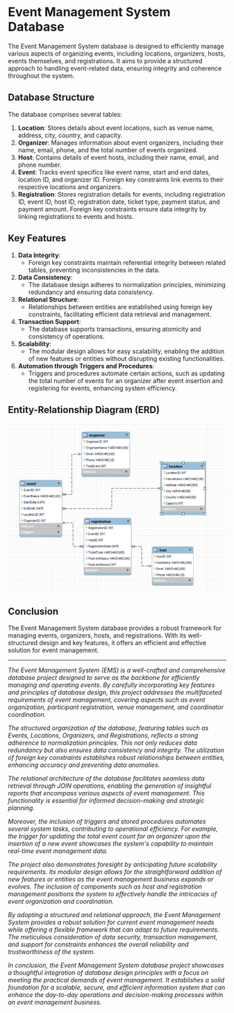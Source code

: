 # Event Management System Database

The Event Management System database is designed to efficiently manage various aspects of organizing events, including locations, organizers, hosts, events themselves, and registrations. It aims to provide a structured approach to handling event-related data, ensuring integrity and coherence throughout the system.

## Database Structure

The database comprises several tables:

1. **Location**: Stores details about event locations, such as venue name, address, city, country, and capacity.
2. **Organizer**: Manages information about event organizers, including their name, email, phone, and the total number of events organized.
3. **Host**: Contains details of event hosts, including their name, email, and phone number.
4. **Event**: Tracks event specifics like event name, start and end dates, location ID, and organizer ID. Foreign key constraints link events to their respective locations and organizers.
5. **Registration**: Stores registration details for events, including registration ID, event ID, host ID, registration date, ticket type, payment status, and payment amount. Foreign key constraints ensure data integrity by linking registrations to events and hosts.

## Key Features

1. **Data Integrity**:
   - Foreign key constraints maintain referential integrity between related tables, preventing inconsistencies in the data.
2. **Data Consistency**:
   - The database design adheres to normalization principles, minimizing redundancy and ensuring data consistency.
3. **Relational Structure**:
   - Relationships between entities are established using foreign key constraints, facilitating efficient data retrieval and management.
4. **Transaction Support**:
   - The database supports transactions, ensuring atomicity and consistency of operations.
5. **Scalability**:
   - The modular design allows for easy scalability, enabling the addition of new features or entities without disrupting existing functionalities.
6. **Automation through Triggers and Procedures**:
   - Triggers and procedures automate certain actions, such as updating the total number of events for an organizer after event insertion and registering for events, enhancing system efficiency.

## Entity-Relationship Diagram (ERD)

![ERD Diagram](image.png)

## Conclusion

The Event Management System database provides a robust framework for managing events, organizers, hosts, and registrations. With its well-structured design and key features, it offers an efficient and effective solution for event management.

---

*The Event Management System (EMS) is a well-crafted and comprehensive database project designed to serve as the backbone for efficiently managing and operating events. By carefully incorporating key features and principles of database design, this project addresses the multifaceted requirements of event management, covering aspects such as event organization, participant registration, venue management, and coordinator coordination.*

*The structured organization of the database, featuring tables such as Events, Locations, Organizers, and Registrations, reflects a strong adherence to normalization principles. This not only reduces data redundancy but also ensures data consistency and integrity. The utilization of foreign key constraints establishes robust relationships between entities, enhancing accuracy and preventing data anomalies.*

*The relational architecture of the database facilitates seamless data retrieval through JOIN operations, enabling the generation of insightful reports that encompass various aspects of event management. This functionality is essential for informed decision-making and strategic planning.*

*Moreover, the inclusion of triggers and stored procedures automates several system tasks, contributing to operational efficiency. For example, the trigger for updating the total event count for an organizer upon the insertion of a new event showcases the system's capability to maintain real-time event management data.*

*The project also demonstrates foresight by anticipating future scalability requirements. Its modular design allows for the straightforward addition of new features or entities as the event management business expands or evolves. The inclusion of components such as host and registration management positions the system to effectively handle the intricacies of event organization and coordination.*

*By adopting a structured and relational approach, the Event Management System provides a robust solution for current event management needs while offering a flexible framework that can adapt to future requirements. The meticulous consideration of data security, transaction management, and support for constraints enhances the overall reliability and trustworthiness of the system.*

*In conclusion, the Event Management System database project showcases a thoughtful integration of database design principles with a focus on meeting the practical demands of event management. It establishes a solid foundation for a scalable, secure, and efficient information system that can enhance the day-to-day operations and decision-making processes within an event management business.*
